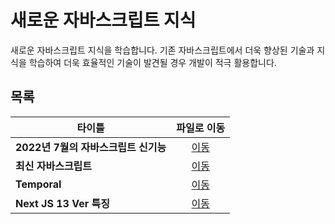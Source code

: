 # 새로운 자바스크립트 지식
새로운 자바스크립트 지식을 학습합니다. 기존 자바스크립트에서 더욱 향상된 기술과 지식을 학습하여 더욱 효율적인 기술이 발견될 경우 개발이 적극 활용합니다.   

## 목록
|타이틀|파일로 이동|
|---|:---:|
|**2022년 7월의 자바스크립트 신기능**|[이동](https://github.com/Hschan2/LearnJavascript/blob/main/aboutJavaScript/newJavaScript/%EC%8B%A0%EA%B8%B0%EB%8A%A5%202022%207%EC%9B%94.md)|
|**최신 자바스크립트**|[이동](https://github.com/Hschan2/LearnJavascript/blob/main/aboutJavaScript/newJavaScript/Latest%20Javascript.js)|
|**Temporal**|[이동](https://github.com/Hschan2/LearnJavascript/blob/main/aboutJavaScript/newJavaScript/Temporal.js)|
|**Next JS 13 Ver 특징**|[이동](https://github.com/Hschan2/LearnJavascript/blob/main/aboutJavaScript/newJavaScript/NextJS%2013ver.md)|
